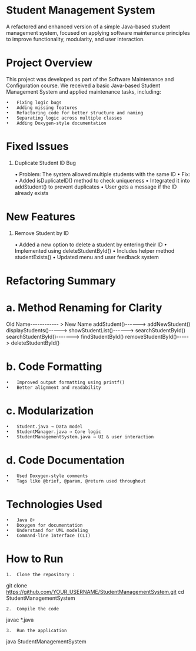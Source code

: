 # Student Management System 

A refactored and enhanced version of a simple Java-based student management system, focused on applying software maintenance principles to improve functionality, modularity, and user interaction.

# Project Overview

This project was developed as part of the Software Maintenance and Configuration course. We received a basic Java-based Student Management System and applied maintenance tasks, including:

	•	Fixing logic bugs
	•	Adding missing features
	•	Refactoring code for better structure and naming
	•	Separating logic across multiple classes
	•	Adding Doxygen-style documentation

 # Fixed Issues

1. Duplicate Student ID Bug
   
	•	Problem: The system allowed multiple students with the same ID
	•	Fix:
	•	Added isDuplicateID() method to check uniqueness
	•	Integrated it into addStudent() to prevent duplicates
	•	User gets a message if the ID already exists

# New Features

1. Remove Student by ID
   
	•	Added a new option to delete a student by entering their ID
	•	Implemented using deleteStudentById()
	•	Includes helper method studentExists()
	•	Updated menu and user feedback system

# Refactoring Summary
# a. Method Renaming for Clarity

Old Name------------ > New Name
addStudent()------> addNewStudent()
displayStudents()-----> showStudentList()------> searchStudentById()
searchStudentById()-------> findStudentById()
removeStudentById()-----> deleteStudentById()

# b. Code Formatting

	•	Improved output formatting using printf()
	•	Better alignment and readability

# c. Modularization

	•	Student.java → Data model
	•	StudentManager.java → Core logic
	•	StudentManagementSystem.java → UI & user interaction

# d. Code Documentation

	•	Used Doxygen-style comments
	•	Tags like @brief, @param, @return used throughout

 # Technologies Used
	•	Java 8+
	•	Doxygen for documentation
	•	Understand for UML modeling
	•	Command-line Interface (CLI)

 # How to Run
	1.	Clone the repository :
 git clone https://github.com/YOUR_USERNAME/StudentManagementSystem.git
cd StudentManagementSystem

	2.	Compile the code
 javac *.java

 	3.	Run the application
  java StudentManagementSystem


 




